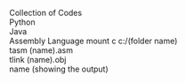 Collection of Codes
<br> 
Python
<br> 
Java
<br> 
Assembly Language
</t>mount c c:/(folder name)
<br>
</t>tasm (name).asm
<br>
</t>tlink (name).obj
<br>
</t>name (showing the output)
